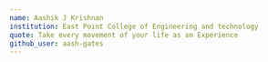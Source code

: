 ```yaml
---
name: Aashik J Krishnan
institution: East Point College of Engineering and technology
quote: Take every movement of your life as an Experience
github_user: aash-gates
---
```

